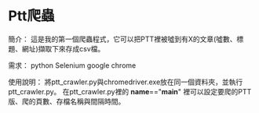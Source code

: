 # Ptt爬蟲
簡介：
這是我的第一個爬蟲程式，它可以把PTT裡被噓到有X的文章(噓數、標題、網址)擷取下來存成csv檔。

需求：
python
Selenium
google chrome

使用說明：
將ptt_crawler.py與chromedriver.exe放在同一個資料夾，並執行ptt_crawler.py。
在ptt_crawler.py裡的 __name__=="__main__" 裡可以設定要爬的PTT版、爬的頁數、存檔名稱與間隔時間。

